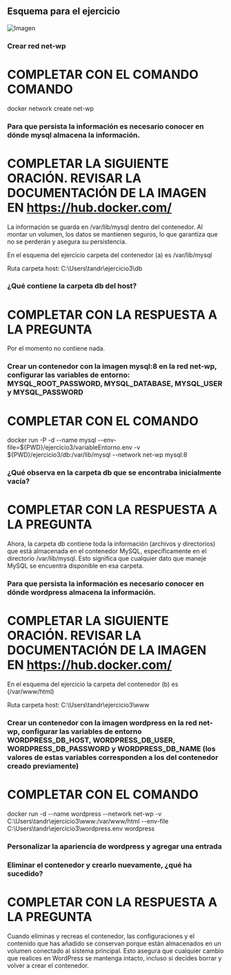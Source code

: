 ## Esquema para el ejercicio
![Imagen](img/esquema-ejercicio3.PNG)

### Crear red net-wp
# COMPLETAR CON EL COMANDO COMANDO

docker network create net-wp


### Para que persista la información es necesario conocer en dónde mysql almacena la información.
# COMPLETAR LA SIGUIENTE ORACIÓN. REVISAR LA DOCUMENTACIÓN DE LA IMAGEN EN https://hub.docker.com/


La información se guarda en /var/lib/mysql dentro del contenedor. Al montar un volumen, los datos se mantienen seguros, lo que garantiza que no se perderán y asegura su persistencia.


En el esquema del ejercicio carpeta del contenedor (a) es  /var/lib/mysql

Ruta carpeta host: C:\Users\tandr\ejercicio3\db

### ¿Qué contiene la carpeta db del host?
# COMPLETAR CON LA RESPUESTA A LA PREGUNTA

Por el momento no contiene nada. 

### Crear un contenedor con la imagen mysql:8  en la red net-wp, configurar las variables de entorno: MYSQL_ROOT_PASSWORD, MYSQL_DATABASE, MYSQL_USER y MYSQL_PASSWORD
# COMPLETAR CON EL COMANDO

docker run -P -d --name mysql --env-file=${PWD}/ejercicio3/variableEntorno.env -v ${PWD}/ejercicio3/db:/var/lib/mysql --network net-wp mysql:8

### ¿Qué observa en la carpeta db que se encontraba inicialmente vacía?
# COMPLETAR CON LA RESPUESTA A LA PREGUNTA


Ahora, la carpeta db contiene toda la información (archivos y directorios) que está almacenada en el contenedor MySQL, específicamente en el directorio /var/lib/mysql. Esto significa que cualquier dato que maneje MySQL se encuentra disponible en esa carpeta.

### Para que persista la información es necesario conocer en dónde wordpress almacena la información.
# COMPLETAR LA SIGUIENTE ORACIÓN. REVISAR LA DOCUMENTACIÓN DE LA IMAGEN EN https://hub.docker.com/
En el esquema del ejercicio la carpeta del contenedor (b) es (/var/www/html)

Ruta carpeta host: C:\Users\tandr\ejercicio3\www

### Crear un contenedor con la imagen wordpress en la red net-wp, configurar las variables de entorno WORDPRESS_DB_HOST, WORDPRESS_DB_USER, WORDPRESS_DB_PASSWORD y WORDPRESS_DB_NAME (los valores de estas variables corresponden a los del contenedor creado previamente)
# COMPLETAR CON EL COMANDO


docker run -d --name wordpress --network net-wp -v  C:\Users\tandr\ejercicio3\www:/var/www/html --env-file C:\Users\tandr\ejercicio3\wordpress.env  wordpress

### Personalizar la apariencia de wordpress y agregar una entrada

### Eliminar el contenedor y crearlo nuevamente, ¿qué ha sucedido?

# COMPLETAR CON LA RESPUESTA A LA PREGUNTA


Cuando eliminas y recreas el contenedor, las configuraciones y el contenido que has añadido se conservan porque están almacenados en un volumen conectado al sistema principal. Esto asegura que cualquier cambio que realices en WordPress se mantenga intacto, incluso si decides borrar y volver a crear el contenedor.


